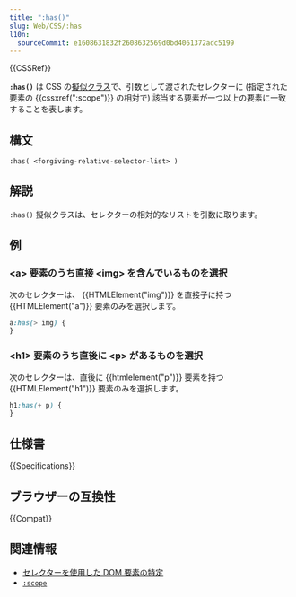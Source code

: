 ```yaml
---
title: ":has()"
slug: Web/CSS/:has
l10n:
  sourceCommit: e1608631832f2608632569d0bd4061372adc5199
---
```


{{CSSRef}}

**`:has()`** は CSS の[擬似クラス](/ja/docs/Web/CSS/Pseudo-classes)で、引数として渡されたセレクターに (指定された要素の {{cssxref(":scope")}} の相対で) 該当する要素が一つ以上の要素に一致することを表します。

## 構文

```
:has( <forgiving-relative-selector-list> )
```

## 解説

`:has()` 擬似クラスは、セレクターの相対的なリストを引数に取ります。

## 例

### \<a> 要素のうち直接 \<img> を含んでいるものを選択

次のセレクターは、 {{HTMLElement("img")}} を直接子に持つ {{HTMLElement("a")}} 要素のみを選択します。

```css
a:has(> img) {
}
```

### \<h1> 要素のうち直後に \<p> があるものを選択

次のセレクターは、直後に {{htmlelement("p")}} 要素を持つ {{HTMLElement("h1")}} 要素のみを選択します。

```css
h1:has(+ p) {
}
```

## 仕様書

{{Specifications}}

## ブラウザーの互換性

{{Compat}}

## 関連情報

- [セレクターを使用した DOM 要素の特定](/ja/docs/Web/API/Document_object_model/Locating_DOM_elements_using_selectors)
- [`:scope`](/ja/docs/Web/CSS/:scope)
